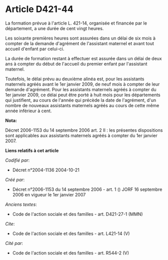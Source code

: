 # Article D421-44

La formation prévue à l'article L. 421-14, organisée et financée par le département, a une durée de cent vingt heures. 

Les soixante premières heures sont assurées dans un délai de six mois à compter de la demande d'agrément de l'assistant
maternel et avant tout accueil d'enfant par celui-ci. 

La durée de formation restant à effectuer est assurée dans un délai de deux ans à compter du début de l'accueil du premier
enfant par l'assistant maternel. 

Toutefois, le délai prévu au deuxième alinéa est, pour les assistants maternels agréés avant le 1er janvier 2009, de neuf
mois à compter de leur demande d'agrément. Pour les assistants maternels agréés à compter du 1er janvier 2009, ce délai peut
être porté à huit mois pour les départements qui justifient, au cours de l'année qui précède la date de l'agrément, d'un
nombre de nouveaux assistants maternels agréés au cours de cette même année inférieur à cent.

**Nota:**

Décret 2006-1153 du 14 septembre 2006 art. 2 II : les présentes dispositions sont applicables aux assistants maternels agréés
à compter du 1er janvier 2007.

**Liens relatifs à cet article**

_Codifié par_:

  - Décret n°2004-1136 2004-10-21

_Créé par_:

  - Décret n°2006-1153 du 14 septembre 2006 - art. 1 () JORF 16 septembre 2006 en vigueur le 1er janvier 2007

_Anciens textes_:

  - Code de l'action sociale et des familles - art. D421-27-1 (MMN)

_Cite_:

  - Code de l'action sociale et des familles - art. L421-14 (V)

_Cité par_:

  - Code de l'action sociale et des familles - art. R544-2 (V)
